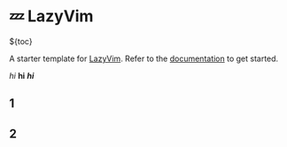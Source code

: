 # 💤 LazyVim

${toc}

A starter template for [LazyVim](https://github.com/LazyVim/LazyVim).
Refer to the [documentation](https://lazyvim.github.io/installation) to get started.

*hi*
**hi**
***hi***

## 1
## 2

